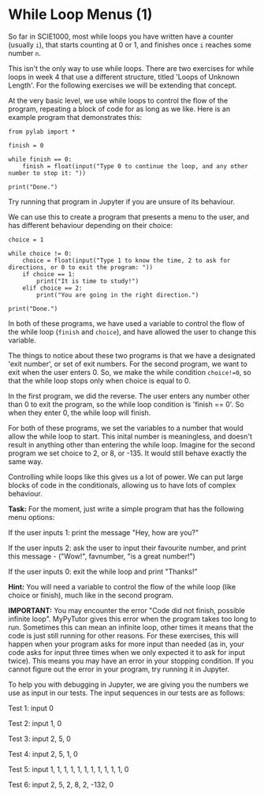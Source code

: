 # While Loop Menus (1)

So far in SCIE1000, most while loops you have written have a counter (usually `i`), that starts counting at 0 or 1, and finishes once `i` reaches some number `n`. 

This isn't the only way to use while loops. There are two exercises for while loops in week 4 that use a different structure, titled 'Loops of Unknown Length'. For the following exercises we will be extending that concept.

At the very basic level, we use while loops to control the flow of the program, repeating a block of code for as long as we like. Here is an example program that demonstrates this:

```
from pylab import *

finish = 0

while finish == 0:
    finish = float(input("Type 0 to continue the loop, and any other number to stop it: "))
    
print("Done.")
```

Try running that program in Jupyter if you are unsure of its behaviour. 

We can use this to create a program that presents a menu to the user, and has different behaviour depending on their choice:

```
choice = 1

while choice != 0:
    choice = float(input("Type 1 to know the time, 2 to ask for directions, or 0 to exit the program: "))
    if choice == 1:
        print("It is time to study!")
    elif choice == 2:
        print("You are going in the right direction.")
    
print("Done.")
```

In both of these programs, we have used a variable to control the flow of the while loop (`finish` and `choice`), and have allowed the user to change this variable.

The things to notice about these two programs is that we have a designated 'exit number', or set of exit numbers. For the second program, we want to exit when the user enters 0. So, we make the while condition `choice!=0`, so that the while loop stops only when choice is equal to 0.

In the first program, we did the reverse. The user enters any number other than 0 to exit the program, so the while loop condition is 'finish == 0'. So when they enter 0, the while loop will finish. 

For both of these programs, we set the variables to a number that would allow the while loop to start. This inital number is meaningless, and doesn't result in anything other than entering the while loop. Imagine for the second program we set choice to 2, or 8, or -135. It would still behave exactly the same way.

Controlling while loops like this gives us a lot of power. We can put large blocks of code in the conditionals, allowing us to have lots of complex behaviour. 

**Task:** For the moment, just write a simple program that has the following menu options:

If the user inputs 1: print the message "Hey, how are you?"

If the user inputs 2: ask the user to input their favourite number, and print this message - ("Wow!", favnumber, "is a great number!")

If the user inputs 0: exit the while loop and print "Thanks!"

**Hint:** You will need a variable to control the flow of the while loop (like choice or finish), much like in the second program.

**IMPORTANT:** You may encounter the error "Code did not finish, possible infinite loop". MyPyTutor gives this error when the program takes too long to run. Sometimes this can mean an infinite loop, other times it means that the code is just still running for other reasons. For these exercises, this will happen when your program asks for more input than needed (as in, your code asks for input three times when we only expected it to ask for input twice). This means you may have an error in your stopping condition. If you cannot figure out the error in your program, try running it in Jupyter. 

To help you with debugging in Jupyter, we are giving you the numbers we use as input in our tests. The input sequences in our tests are as follows:

Test 1: input 0

Test 2: input 1, 0

Test 3: input 2, 5, 0

Test 4: input 2, 5, 1, 0

Test 5: input 1, 1, 1, 1, 1, 1, 1, 1, 1, 1, 1, 0

Test 6: input 2, 5, 2, 8, 2, -132, 0
